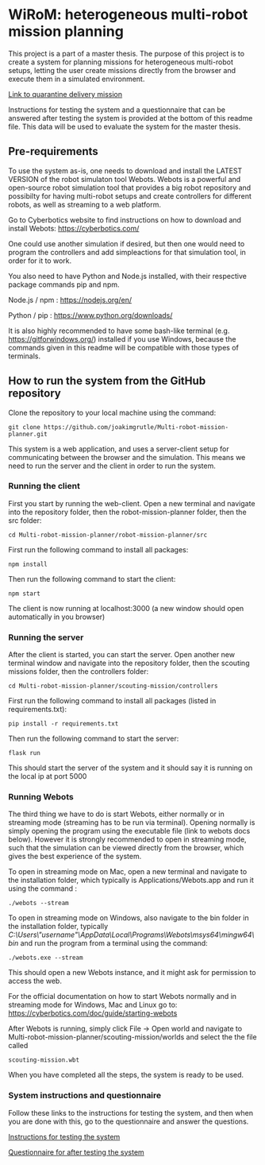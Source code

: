 # WiRoM: heterogeneous multi-robot mission planning
This project is a part of a master thesis. The purpose of this project is to create a system for planning missions for heterogeneous multi-robot setups, letting the user create missions directly from the browser and execute them in a simulated environment. 

[Link to quarantine delivery mission](http://www.youtube.com/watch?v=TE_qN2Zqp8E)

Instructions for testing the system and a questionnaire that can be answered after testing the system is provided at the bottom of this readme file. This data will be used to evaluate the system for the master thesis.

## Pre-requirements
To use the system as-is, one needs to download and install the LATEST VERSION of the robot simulaton tool Webots. Webots is a powerful and open-source robot simulation tool that provides a big robot repository and possibilty for having multi-robot setups and create controllers for different robots, as well as streaming to a web platform.

Go to Cyberbotics website to find instructions on how to download and install Webots: https://cyberbotics.com/

One could use another simulation if desired, but then one would need to program the controllers and add simpleactions for that simulation tool, in order for it to work.

You also need to have Python and Node.js installed, with their respective package commands pip and npm.

Node.js / npm : https://nodejs.org/en/

Python / pip : https://www.python.org/downloads/

It is also highly recommended to have some bash-like terminal (e.g. https://gitforwindows.org/) installed if you use Windows, because the commands given in this readme will be compatible with those types of terminals.

## How to run the system from the GitHub repository
Clone the repository to your local machine using the command: 
```
git clone https://github.com/joakimgrutle/Multi-robot-mission-planner.git
```

This system is a web application, and uses a server-client setup for communicating between the browser and the simulation.
This means we need to run the server and the client in order to run the system.


### Running the client
First you start by running the web-client.
Open a new terminal and navigate into the repository folder, then the robot-mission-planner folder, then the src folder: 
```
cd Multi-robot-mission-planner/robot-mission-planner/src
```
First run the following command to install all packages:
```
npm install
```
Then run the following command to start the client: 
```
npm start
```
The client is now running at localhost:3000 (a new window should open automatically in you browser)

### Running the server
After the client is started, you can start the server.
Open another new terminal window and navigate into the repository folder, then the scouting missions folder, then the controllers folder:
```
cd Multi-robot-mission-planner/scouting-mission/controllers
```
First run the following command to install all packages (listed in requirements.txt): 
```
pip install -r requirements.txt
```
Then run the following command to start the server: 
```
flask run
```
This should start the server of the system and it should say it is running on the local ip at port 5000

### Running Webots
The third thing we have to do is start Webots, either normally or in streaming mode (streaming has to be run via terminal).
Opening normally is simply opening the program using the executable file (link to webots docs below). 
However it is strongly recommended to open in streaming mode, such that the simulation can be viewed directly from the browser, which gives the best experience of the system.

To open in streaming mode on Mac, open a new terminal and navigate to the installation folder, which typically is Applications/Webots.app and run it using the command :
```
./webots --stream
```

To open in streaming mode on Windows, also navigate to the bin folder in the installation folder, typically *C:\Users\\"username"\AppData\Local\Programs\Webots\msys64\mingw64\bin* and run the program from a terminal using the command:
```
./webots.exe --stream
```
This should open a new Webots instance, and it might ask for permission to access the web.

For the official documentation on how to start Webots normally and in streaming mode for Windows, Mac and Linux go to: https://cyberbotics.com/doc/guide/starting-webots

After Webots is running, simply click File -> Open world and navigate to Multi-robot-mission-planner/scouting-mission/worlds and select the the file called 
```
scouting-mission.wbt
```

When you have completed all the steps, the system is ready to be used.

### System instructions and questionnaire
Follow these links to the instructions for testing the system, and then when you are done with this, go to the questionnaire and answer the questions.

[Instructions for testing the system](https://github.com/joakimgrutle/Multi-robot-mission-planner/blob/master/Mission%20planning%20instructions.pdf)

[Questionnaire for after testing the system](https://docs.google.com/forms/d/e/1FAIpQLSciykaeCi5p2Nm09FnBMVxAytmdXgIIT2nBaX4pZkyQ40FsxA/viewform?usp=sf_link)
